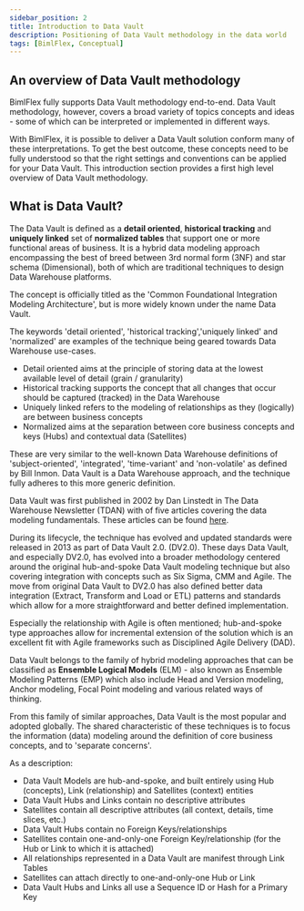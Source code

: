 ```yaml
---
sidebar_position: 2
title: Introduction to Data Vault
description: Positioning of Data Vault methodology in the data world
tags: [BimlFlex, Conceptual]
---
```


## An overview of Data Vault methodology

BimlFlex fully supports Data Vault methodology end-to-end. Data Vault methodology, however, covers a broad variety of topics concepts and ideas - some of which can be interpreted or implemented in different ways.

With BimlFlex, it is possible to deliver a Data Vault solution conform many of these interpretations. To get the best outcome, these concepts need to be fully understood so that the right settings and conventions can be applied for your Data Vault. This introduction section provides a first high level overview of Data Vault methodology.

## What is Data Vault?

The Data Vault is defined as a **detail oriented**, **historical tracking** and **uniquely linked** set of **normalized tables** that support one or more functional areas of business. It is a hybrid data modeling approach encompassing the best of breed between 3rd normal form (3NF) and star schema (Dimensional), both of which are traditional techniques to design Data Warehouse platforms.

The concept is officially titled as the 'Common Foundational Integration Modeling Architecture', but is more widely known under the name Data Vault.

The keywords 'detail oriented', 'historical tracking','uniquely linked' and 'normalized' are examples of the technique being geared towards Data Warehouse use-cases.

* Detail oriented aims at the principle of storing data at the lowest available level of detail (grain / granularity)
* Historical tracking supports the concept that all changes that occur should be captured (tracked) in the Data Warehouse
* Uniquely linked refers to the modeling of relationships as they (logically) are between business concepts
* Normalized aims at the separation between core business concepts and keys (Hubs) and contextual data (Satellites)

These are very similar to the well-known Data Warehouse definitions of 'subject-oriented', 'integrated', 'time-variant' and 'non-volatile' as defined by Bill Inmon. Data Vault is a Data Warehouse approach, and the technique fully adheres to this more generic definition.

Data Vault was first published in 2002 by Dan Linstedt in The Data Warehouse Newsletter (TDAN) with of five articles covering
the data modeling fundamentals. These articles can be found [here](http://tdan.com/data-vault-series-1-data-vault-overview/5054).

During its lifecycle, the technique has evolved and updated standards were released in 2013 as part of Data Vault 2.0. (DV2.0). These days Data Vault, and especially DV2.0, has evolved into a broader methodology centered around the original hub-and-spoke Data Vault modeling technique but also covering integration with concepts such as Six Sigma, CMM and Agile. The move from original Data Vault to DV2.0 has also defined better data integration (Extract, Transform and Load or ETL) patterns and standards which allow for a more straightforward and better defined implementation.

Especially the relationship with Agile is often mentioned; hub-and-spoke type approaches allow for incremental extension of the solution which is an excellent fit with Agile frameworks such as Disciplined Agile Delivery (DAD).

Data Vault belongs to the family of hybrid modeling approaches that can be classified as **Ensemble Logical Models** (ELM) - also known as Ensemble Modeling Patterns (EMP) which also include Head and Version modeling, Anchor modeling, Focal Point modeling and various related ways of thinking.

From this family of similar approaches, Data Vault is the most popular and adopted globally. The shared characteristic of these techniques is to focus the information (data) modeling around the definition of core business concepts, and to 'separate concerns'.

As a description: 

* Data Vault Models are hub-and-spoke, and built entirely using Hub (concepts), Link (relationship) and Satellites (context) entities
* Data Vault Hubs and Links contain no descriptive attributes
* Satellites contain all descriptive attributes (all context, details, time slices, etc.)
* Data Vault Hubs contain no Foreign Keys/relationships
* Satellites contain one-and-only-one Foreign Key/relationship (for the Hub or Link to which it is attached)
* All relationships represented in a Data Vault are manifest through Link Tables
* Satellites can attach directly to one-and-only-one Hub or Link
* Data Vault Hubs and Links all use a Sequence ID or Hash for a Primary Key
